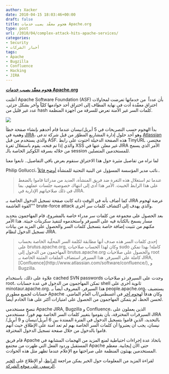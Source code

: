```yaml
---
author: Xacker
date: 2010-04-15 18:03:46+00:00
draft: false
title: هجوم معقّد يصيب خدمات Apache.org
type: post
url: /2010/04/complex-attack-hits-apache-services/
categories:
- Security
- أخبار الشركات
tags:
- Apache
- Bugzilla
- Confluence
- Hacking
- JIRA
---
```


[**هجوم معقّد يصيب خدمات Apache.org**](https://www.it-scoop.com/2010/04/Complex-Attack-Hits-Apache-Services)


أعلنت Apache Software Foundation (ASF) بأن عدداً  من خدماتها تعرضت لمحاولات اختراق معقّدة أدت في نهاية المطاف إلى اختراق أحد خوادمها كليّاً وآخر بشكل جزئي. عدد غير قليل من hash كلمات السر غير الآمنة تعرض للسرقة من أجهزة المنظمة.


[![](https://www.it-scoop.com/wp-content/uploads/2010/04/apache_logo_.png)
](https://www.it-scoop.com/2010/04/Complex-Attack-Hits-Apache-Services)


بدأ الهجوم حسب التصريحات في 5 أبريل/نيسان عندما قام أحدهم بإنشاء صفحة خطأ وهمية في [JIRA](http://www.atlassian.com/software/jira/)، وهو أحد حلول إدارة المشاريع المطوّر من قبل شركة تدعى [Atlassian](http://www.atlassian.com) والذي يستخدم من قبل ASF. هذه الصفحة الدخيلة احتوت على رابط TinyURL مختصر، والذي إذا تم فتحه، يقوم باستغلال ثغرة XSS غير معلن عنها في JIRA الأمر الذي يسمح من خلاله بسرقة الكوكيز الخاصة بالـ session للمستخدمين المتصلين.

لما نراه من تفاصيل مثيرة حول هذا الاختراق سنقوم بعرض باقي التفاصيل.. تابعوا معنا

Philip Gollucci، نائب مدير المؤسسة المسؤول عن البنية التحتية للمنشأة [أوضح قائلاً](https://blogs.apache.org/infra/entry/apache_org_04_09_2010)..


<blockquote>عندما تم استغلال هذه الثغرة ضد فريق المنشأة، العديد من مدرائنا قاموا بالضغط على هذا الرابط الخبيث. الأمر هذا أدى إلى انتهاك خصوصية جلسات عملهم، بما في ذلك صلاحياتهم الإدارية في JIRA.</blockquote>


كما أضاف بأنه في الوقت ذاته كانت صفحة تسجيل الدخول الخاصة بـ JIRA عرضة لهجوم "القوة الغاشمة" brute-force attack والذي يهدف إلى اكتشاف كلمات سر أخرى.

بعد الحصول على مجموعة من كلمات سر مدراء خاصة بالمشروع، قام المهاجمون بتحديد مسار يسمح بالكتابة فيه على السيرفر واستخدموه لتنفيذ سكربتات خبيثة. هذا الأمر مكنهم من تثبيت إضافة خاصة بتسجيل كلمات السر والحصول على المزيد من بيانات تسجيل الدخول لنظام JIRA.


<blockquote>إحدى كلمات السر هذه صدف أنها مطابقة لكلمة السر المحلّية الخاصة بحساب على brutus.apache.org, وكان لهذا الحساب صلاحيات sudo كاملة! بهذا تمكن المهاجمون من الدخول إلى brutus.apache.org والحصول على صلاحيات root كاملة على السيرفر. هذا السيرفر استضاف الملفات المثبتة الخاصة بـ JIRA, [Confluence](http://www.atlassian.com/software/confluence/), و Bugzilla.</blockquote>


علاوة على ذلك، باستخدام cached SVN passwords وجدت على السيرفر ذو صلاحيات root، تمكن المهاجمون من الدخول في عدة حسابات shell ثانوية أخرى على minotaur.apache.org. هذا السيرفر، المعروف أيضاً بـ people.apache.org، يستضيف حسابات لجميع مطوري Apache وكان هدفاً ل[هجوم آخر](http://news.softpedia.com/news/Apache-org-Compromised-by-Hackers-120420.shtml) في أغسطس/آب العام الماضي. لحسن الحظ، لم يتمكن المهاجمون من الحصول على امتيازات أكثر على هذا الخادم أيضاً.

ننصح مستخدمي Apache JIRA, Bugzilla و Confluence، الذين يعملون على السيرفرات المخترقة، بأن يقوموا بتغيير كلمات السر الخاصة بهم فوراً. مستخدمي JIRA بالتحديد، الذين قاموا بتسجيل الدخول في الفترة الممتدة بين 6 أبريل/نيسان و 9 أبريل/نيسان، يجب أن يعتبروا أن كلمات السر الخاصة بهم لم تعد آمنة على الإطلاق حيث أنهم قاموا بالدخول من خلال صفحة تسجيل الدخول المخترقة.

قام فريق Apache باتخاذ عدة إجراءات احتياطية لمنع المزيد من الهجمات المشابهة في المستقبل وردود الفعل التي ظهرت من مجتمع Apache حتى الآن إيجابية. معظم المستخدمين يهنئون المنظمة على صراحتها مع الإعلام عندما تظهر مثل هذه الحوادث.

لقراءة المزيد من المعلومات حول الخبر يمكن مراجعة [الرابط](http://news.softpedia.com/news/Complex-Attack-Hits-Apache-org-Services-139823.shtml)، أو الإطلاع على [الخبر الرسمي على موقع الشركة](https://blogs.apache.org/infra/entry/apache_org_04_09_2010).
